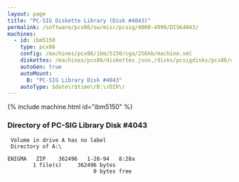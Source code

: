```yaml
---
layout: page
title: "PC-SIG Diskette Library (Disk #4043)"
permalink: /software/pcx86/sw/misc/pcsig/4000-4999/DISK4043/
machines:
  - id: ibm5150
    type: pcx86
    config: /machines/pcx86/ibm/5150/cga/256kb/machine.xml
    diskettes: /machines/pcx86/diskettes.json,/disks/pcsigdisks/pcx86/diskettes.json
    autoGen: true
    autoMount:
      B: "PC-SIG Library Disk #4043"
    autoType: $date\r$time\rB:\rDIR\r
---
```


{% include machine.html id="ibm5150" %}

### Directory of PC-SIG Library Disk #4043

     Volume in drive A has no label
     Directory of A:\

    ENIGMA   ZIP    362496   1-28-94   8:28a
            1 file(s)     362496 bytes
                               0 bytes free
